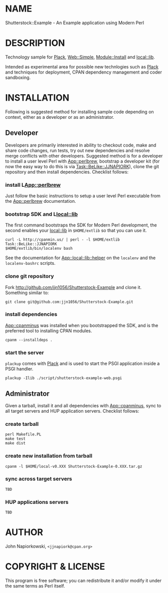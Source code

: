 # NAME

Shutterstock::Example - An Example application using Modern Perl

# DESCRIPTION

Technology sample for [Plack](http://search.cpan.org/perldoc?Plack), [Web::Simple](http://search.cpan.org/perldoc?Web::Simple), [Module::Install](http://search.cpan.org/perldoc?Module::Install) and
[local::lib](http://search.cpan.org/perldoc?local::lib).

Intended as experimental area for possible new technlogies such as [Plack](http://search.cpan.org/perldoc?Plack) and
techniques for deployment, CPAN dependency management and coder sandboxing.

# INSTALLATION

Following is suggested method for installing sample code depending on context,
either as a developer or as an administrator.

## Developer

Developers are primarily interested in ability to checkout code, make and share
code changes, run tests, try out new dependencies and resolve merge conflicts
with other developers.  Suggested method is for a developer to install a user
level Perl with [App::perlbrew](http://search.cpan.org/perldoc?App::perlbrew), bootstrap a developer kit (for now the easy
way to do this is via [Task::BeLike::JJNAPIORK](http://search.cpan.org/perldoc?Task::BeLike::JJNAPIORK)), clone the git repository and
then install dependencies.  Checklist follows:

### install L<App::perlbrew>

Just follow the basic instructions to setup a user level Perl executable from
the [App::perlbrew](http://search.cpan.org/perldoc?App::perlbrew) documentation.

### bootstrap SDK and L<local::lib>

The first command bootstraps the SDK for Modern Perl development, the second
enables your [local::lib](http://search.cpan.org/perldoc?local::lib) in `$HOME/extlib` so that you can use it.

    curl -L http://cpanmin.us/ | perl - -l $HOME/extlib Task::BeLike::JJNAPIORK
    $HOME/extlib/bin/localenv bash

See the documentation for [App::local::lib::helper](http://search.cpan.org/perldoc?App::local::lib::helper) on the `localenv` and the
`localenv-bashrc` scripts.

### clone git repository

Fork http://github.com/jjn1056/Shutterstock-Example and clone it.  Something
similar to:

    git clone git@github.com:jjn1056/Shutterstock-Example.git

### install dependencies

[App::cpanminus](http://search.cpan.org/perldoc?App::cpanminus) was installed when you bootstrapped the SDK, and is the
preferred tool to installing CPAN modules.

    cpanm --installdeps .

### start the server

`plackup` comes with [Plack](http://search.cpan.org/perldoc?Plack) and is used to start the PSGI application 
inside a PSGI handler.

    plackup -Ilib ./script/shutterstock-example-web.psgi

## Administrator

Given a tarball, install it and all dependencies with [App::cpanminus](http://search.cpan.org/perldoc?App::cpanminus), sync
to all target servers and HUP application servers.  Checklist follows:

### create tarball

    perl Makefile.PL
    make test
    make dist

### create new installation from tarball

    cpanm -l $HOME/local-v0.XXX Shutterstock-Example-0.XXX.tar.gz 

### sync across target servers

    TBD

### HUP applications servers

    TBD

# AUTHOR

John Napiorkowski, `<jjnapiork@cpan.org>`

# COPYRIGHT & LICENSE

This program is free software; you can redistribute it and/or modify
it under the same terms as Perl itself.